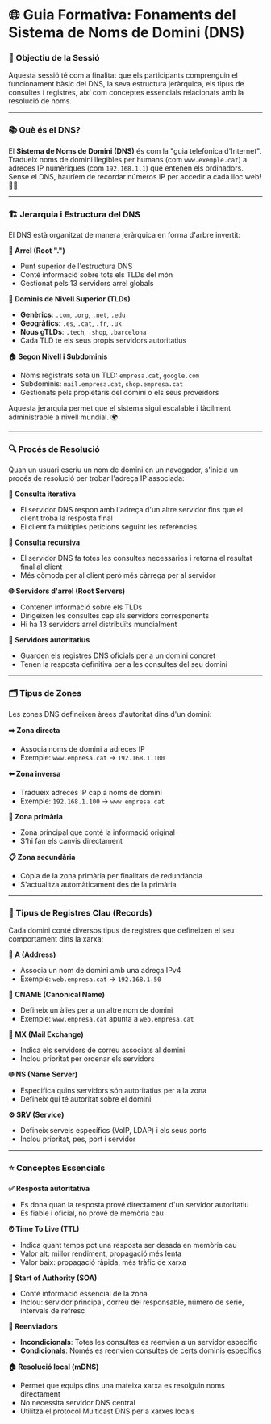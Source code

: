 # 🌐 Guia Formativa: Fonaments del Sistema de Noms de Domini (DNS)

### 🎯 Objectiu de la Sessió
Aquesta sessió té com a finalitat que els participants comprenguin el funcionament bàsic del DNS, la seva estructura jeràrquica, els tipus de consultes i registres, així com conceptes essencials relacionats amb la resolució de noms.

---

### 📚 Què és el DNS?
El **Sistema de Noms de Domini (DNS)** és com la "guia telefònica d'Internet". Tradueix noms de domini llegibles per humans (com `www.exemple.cat`) a adreces IP numèriques (com `192.168.1.1`) que entenen els ordinadors. Sense el DNS, hauríem de recordar números IP per accedir a cada lloc web! 🧠💭

---

### 🏗️ Jerarquia i Estructura del DNS
El DNS està organitzat de manera jeràrquica en forma d'arbre invertit:

**🌳 Arrel (Root ".")**
- Punt superior de l'estructura DNS
- Conté informació sobre tots els TLDs del món
- Gestionat pels 13 servidors arrel globals

**🏢 Dominis de Nivell Superior (TLDs)**
- **Genèrics**: `.com`, `.org`, `.net`, `.edu`
- **Geogràfics**: `.es`, `.cat`, `.fr`, `.uk`
- **Nous gTLDs**: `.tech`, `.shop`, `.barcelona`
- Cada TLD té els seus propis servidors autoritatius

**🏠 Segon Nivell i Subdominis**
- Noms registrats sota un TLD: `empresa.cat`, `google.com`
- Subdominis: `mail.empresa.cat`, `shop.empresa.cat`
- Gestionats pels propietaris del domini o els seus proveïdors

Aquesta jerarquia permet que el sistema sigui escalable i fàcilment administrable a nivell mundial. 🌍

---

### 🔍 Procés de Resolució
Quan un usuari escriu un nom de domini en un navegador, s'inicia un procés de resolució per trobar l'adreça IP associada:

**🔄 Consulta iterativa**
- El servidor DNS respon amb l'adreça d'un altre servidor fins que el client troba la resposta final
- El client fa múltiples peticions seguint les referències

**🎯 Consulta recursiva**
- El servidor DNS fa totes les consultes necessàries i retorna el resultat final al client
- Més còmoda per al client però més càrrega per al servidor

**🌐 Servidors d'arrel (Root Servers)**
- Contenen informació sobre els TLDs
- Dirigeixen les consultes cap als servidors corresponents
- Hi ha 13 servidors arrel distribuïts mundialment

**👑 Servidors autoritatius**
- Guarden els registres DNS oficials per a un domini concret
- Tenen la resposta definitiva per a les consultes del seu domini

---

### 🗂️ Tipus de Zones
Les zones DNS defineixen àrees d'autoritat dins d'un domini:

**➡️ Zona directa**
- Associa noms de domini a adreces IP
- Exemple: `www.empresa.cat` → `192.168.1.100`

**⬅️ Zona inversa**
- Tradueix adreces IP cap a noms de domini
- Exemple: `192.168.1.100` → `www.empresa.cat`

**👑 Zona primària**
- Zona principal que conté la informació original
- S'hi fan els canvis directament

**📋 Zona secundària**
- Còpia de la zona primària per finalitats de redundància
- S'actualitza automàticament des de la primària

---

### 📝 Tipus de Registres Clau (Records)
Cada domini conté diversos tipus de registres que defineixen el seu comportament dins la xarxa:

**🎯 A (Address)**
- Associa un nom de domini amb una adreça IPv4
- Exemple: `web.empresa.cat` → `192.168.1.50`

**🔗 CNAME (Canonical Name)**
- Defineix un àlies per a un altre nom de domini
- Exemple: `www.empresa.cat` apunta a `web.empresa.cat`

**📧 MX (Mail Exchange)**
- Indica els servidors de correu associats al domini
- Inclou prioritat per ordenar els servidors

**🌐 NS (Name Server)**
- Especifica quins servidors són autoritatius per a la zona
- Defineix qui té autoritat sobre el domini

**⚙️ SRV (Service)**
- Defineix serveis específics (VoIP, LDAP) i els seus ports
- Inclou prioritat, pes, port i servidor

---

### ⭐ Conceptes Essencials

**✅ Resposta autoritativa**
- Es dona quan la resposta prové directament d'un servidor autoritatiu
- És fiable i oficial, no provê de memòria cau

**⏰ Time To Live (TTL)**
- Indica quant temps pot una resposta ser desada en memòria cau
- Valor alt: millor rendiment, propagació més lenta
- Valor baix: propagació ràpida, més tràfic de xarxa

**👑 Start of Authority (SOA)**
- Conté informació essencial de la zona
- Inclou: servidor principal, correu del responsable, número de sèrie, intervals de refresc

**📡 Reenviadors**
- **Incondicionals**: Totes les consultes es reenvien a un servidor específic
- **Condicionals**: Només es reenvien consultes de certs dominis específics

**🏠 Resolució local (mDNS)**
- Permet que equips dins una mateixa xarxa es resolguin noms directament
- No necessita servidor DNS central
- Utilitza el protocol Multicast DNS per a xarxes locals
